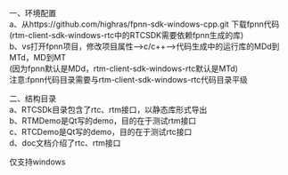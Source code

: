 一、环境配置  
    a、从https://github.com/highras/fpnn-sdk-windows-cpp.git 下载fpnn代码  
       (rtm-client-sdk-windows-rtc中的RTCSDK需要依赖fpnn生成的库)  
    b、vs打开fpnn项目，修改项目属性-->c/c++-->代码生成中的运行库的MDd到MTd，MD到MT  
       (因为fpnn默认是MDd，rtm-client-sdk-windows-rtc默认是MTd)  
    注意:fpnn代码目录需要与rtm-client-sdk-windows-rtc代码目录平级  
      
二、结构目录    
    a、RTCSDk目录包含了rtc、rtm接口，以静态库形式导出  
    b、RTMDemo是Qt写的demo，目的在于测试rtm接口  
    c、RTCDemo是Qt写的demo，目的在于测试rtc接口  
    d、doc文档介绍了rtc、rtm接口  

仅支持windows  


